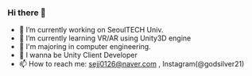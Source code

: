 ### Hi there 👋

- 🔭 I’m currently working on SeoulTECH Univ.
- 🌱 I’m currently learning VR/AR using Unity3D engine
- 👀 I'm majoring in computer engineering.
- 💖 I wanna be Unity Client Developer
- 📫 How to reach me: sejj0126@naver.com , Instagram(@godsilver21)

<!--
**dmswl9898/dmswl9898** is a ✨ _special_ ✨ repository because its `README.md` (this file) appears on your GitHub profile.

Here are some ideas to get you started:

- 🔭 I’m currently working on ...
- 🌱 I’m currently learning ...
- 👯 I’m looking to collaborate on ...
- 🤔 I’m looking for help with ...
- 💬 Ask me about ...
- 📫 How to reach me: ...
- 😄 Pronouns: ...
- ⚡ Fun fact: ...
-->
